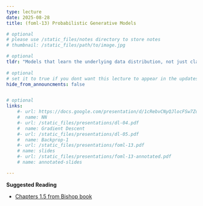 ```yaml
---
type: lecture
date: 2025-08-28
title: (foml-13) Probabilistic Generative Models

# optional
# please use /static_files/notes directory to store notes
# thumbnail: /static_files/path/to/image.jpg

# optional
tldr: "Models that learn the underlying data distribution, not just classify data."
  
# optional
# set it to true if you dont want this lecture to appear in the updates section
hide_from_announcments: false


# optional
links: 
    #- url: https://docs.google.com/presentation/d/1cRebvCNyQJlocFSw7ZdAgM7NPZMNd49_6jfU4V1Vgj4/edit?usp=sharing
    #  name: NN
    #- url: /static_files/presentations/dl-04.pdf
    #  name: Gradient Descent
    #- url: /static_files/presentations/dl-05.pdf
    #  name: Backprop-1
    #- url: /static_files/presentations/foml-13.pdf
    # name: slides
    #- url: /static_files/presentations/foml-13-annotated.pdf
    # name: annotated-slides

---
```


**Suggested Reading**
- [Chapters 1.5 from Bishop book](https://www.microsoft.com/en-us/research/wp-content/uploads/2006/01/Bishop-Pattern-Recognition-and-Machine-Learning-2006.pdf)
